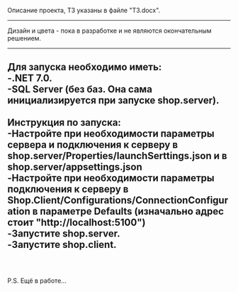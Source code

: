 Описание проекта, ТЗ указаны в файле "ТЗ.docx". <br>

----------------

Дизайн и цвета - пока в разработке и не являются окончательным решением. <br>

----------------

Для запуска необходимо иметь: <br>
-.NET 7.0. <br>
-SQL Server (без баз. Она сама инициализируется при запуске shop.server). <br>
<br>
Инструкция по запуска: <br>
-Настройте при необходимости параметры сервера и подключения к серверу в shop.server/Properties/launchSerttings.json и в shop.server/appsettings.json  <br>
-Настройте при необходимости параметры подключения к серверу в Shop.Client/Configurations/ConnectionConfiguration в параметре Defaults (изначально адрес стоит "http://localhost:5100")  <br>
-Запустите shop.server. <br>
-Запустите shop.client. <br>
<br>
----------------
<br>
P.S. Ещё в работе... 


